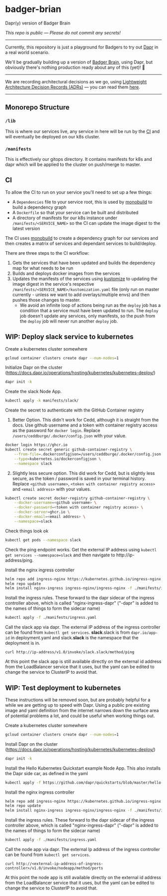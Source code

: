 # badger-brian

Dapr(y) version of Badger Brain

_This repo is public — Please do not commit any secrets!_

---

Currently, this repository is just a playground for Badgers to try out [Dapr](https://dapr.io) in a real world scenario.

We'll be gradually building up a version of [Badger Brain](https://github.com/redbadger/badger-brain), using Dapr, but obviously there's nothing production ready about any of this (yet)! 👀

---

We are recording architectural decisions as we go, using [Lightweight Architecture Decision Records (ADRs)](https://adr.github.io/) — you can read them [here](docs/adr/).

---

## Monorepo Structure
### `/lib`
This is where our services live, any service in here will be run by the
[CI](#ci) and will eventually be deployed on our k8s cluster.

### `/manifests`
This is effectively our gitops directory. It contains manifests for k8s and dapr
which will be applied to the cluster on push/merge to master.

## CI
To allow the CI to run on your service you'll need to set up a few things:
- A `Dependencies` file to your service root, this is used by
  [monobuild](https://github.com/charypar/monobuild) to build a dependency graph
- A `Dockerfile` so that your service can be built and distributed
- A directory of manifests for our k8s instance under
  `/manifests/<SERVICE_NAME>` so the CI can update the image digest to the
  latest version

The CI uses [monobuild](https://github.com/charypar/monobuild) to create a
dependency graph for our services and then creates a matrix of services and
dependant services to build/deploy.

There are three steps to the CI workflow:

1. Gets the services that have been updated and builds the dependency map for
   what needs to be run
2. Builds and deploys docker images from the services
3. Updates the manifests of the services using
   [kustomize](https://kustomize.io/) to updating the image digest in the
   service's respective `/manifests/<SERVICE_NAME>/kustomization.yaml` file
   (only run on master currently - unless we want to add overlays/multiple envs)
   and then pushes those changes to master.
   - We avoid an infinite loop of actions being run as the `deploy` job has a
     condition that a service must have been updated to run. The `deploy` job
     doesn't update any services, only manifests, so the push from the `deploy`
     job will never run another `deploy` job.

## WIP: Deploy slack service to kubernetes

Create a kubernetes cluster somewhere

```bash
gcloud container clusters create dapr --num-nodes=1
```

Initialize Dapr on the cluster (https://docs.dapr.io/operations/hosting/kubernetes/kubernetes-deploy/)

```bash
dapr init -k
```

Create the slack Node App. 

```bash
kubectl apply -k manifests/slack/
```

Create the secret to authenticate with the GitHub Container registry

1. Better Option. This didn't work for Cedd, although it is straight from the docs. Use github username and a token with container registry access as the password for `docker login`. Replace `/users/ceddburge/.docker/config.json` with your value.

```bash
docker login https://ghcr.io
kubectl create secret generic github-container-registry \
    --from-file=.dockerconfigjson=/users/ceddburge/.docker/config.json \
    --type=kubernetes.io/dockerconfigjson \
    --namespace slack
```

2. Slightly less secure option. This did work for Cedd, but is slightly less secure, as the token / password is saved in your terminal history. Replace `<github username>`, `<token with container registry access>` and `<email address>`  with your values.

```bash
kubectl create secret docker-registry github-container-registry \
    --docker-username=<github username> \
    --docker-password=<token with container registry access> \
    --docker-server=ghcr.io \
    --docker-email=<email address> \
    --namespace=slack
```

Check things look ok

```bash
kubectl get pods --namespace slack
```

Check the ping endpoint works. Get the external IP address using `kubectl get services --namespace=slack` and then navigate to http://ip-address/ping.

Install the nginx ingress controller

```bash
helm repo add ingress-nginx https://kubernetes.github.io/ingress-nginx
helm repo update
helm install nginx-ingress ingress-nginx/ingress-nginx -f ./manifests/ingress-controller.yaml -n default
```

Install the ingress rules. These forward to the dapr sidecar of the ingress controller above, which is called "nginx-ingress-dapr" ("-dapr" is added to the names of things to form the sidecar name)

```bash
kubectl apply -f ./manifests/ingress.yaml
```

Call the slack app via dapr. The external IP address of the ingress controller can be found from  `kubectl get services`. **slack**.slack is from `dapr.io/app-id` in deployment.yaml and slack.**slack** is the namespace that the deployment is in.

```
curl http://ip-address/v1.0/invoke/slack.slack/method/ping
```

At this point the slack app is still available directly on the external id address from the LoadBalancer service that it uses, but the yaml can be edited to change the service to ClusterIP to avoid that.

## WIP: Test deployment to kubernetes

These instructions will be removed soon, but are probably helpful for a while we are getting up to speed with Dapr. Using a public pre existing image and yaml definition from the internet narrows down the surface area of potential problems a lot, and could be useful when working things out.

Create a kubernetes cluster somewhere

```bash
gcloud container clusters create dapr --num-nodes=1
```

Install Dapr on the cluster (https://docs.dapr.io/operations/hosting/kubernetes/kubernetes-deploy/)

```bash
dapr init -k
```

Install the Hello Kubernetes Quickstart example Node App. This also installs the Dapr side car, as defined in the yaml

```bash
kubectl apply -f https://github.com/dapr/quickstarts/blob/master/hello-kubernetes/deploy/node.yaml
```

Install the nginx ingress controller
```bash
helm repo add ingress-nginx https://kubernetes.github.io/ingress-nginx
helm repo update
helm install nginx-ingress ingress-nginx/ingress-nginx -f ./manifests/ingress-controller.yaml -n default
```

Install the ingress rules. These forward to the dapr sidecar of the ingress controller above, which is called "nginx-ingress-dapr" ("-dapr" is added to the names of things to form the sidecar name)

```bash
kubectl apply -f ./manifests/ingress.yaml
```

Call the node app via dapr. The external Ip address of the ingress controller can be found from  `kubectl get services`.

```
curl http://<external-ip-address-of-ingress-controller>/v1.0/invoke/nodeapp/method/ports
```

At this point the node app is still available directly on the external id address from the LoadBalancer service that it uses, but the yaml can be edited to change the service to ClusterIP to avoid that.
